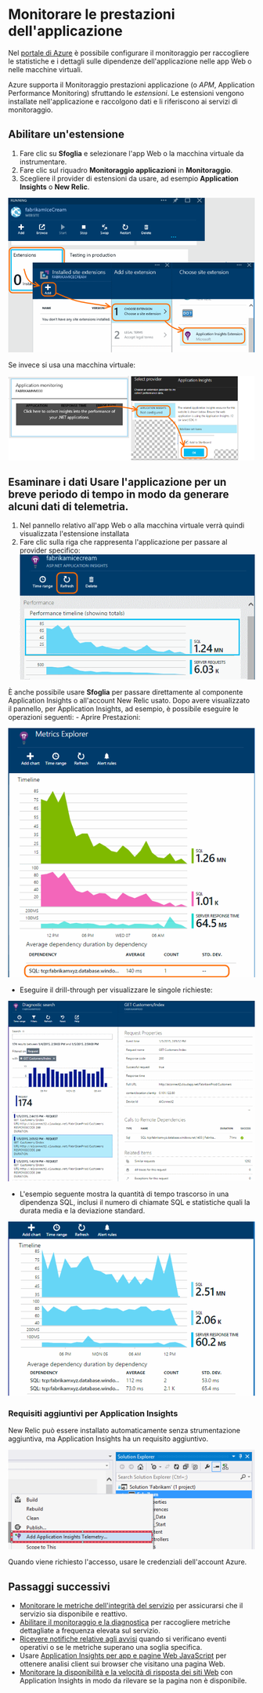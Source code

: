 <properties
   pageTitle="Monitor application performance"
   description="Chart load and response time, dependency information and set alerts on performance." 
   services="azure-portal" documentationCenter="na" authors="alancameronwills" manager="keboyd"/> 

<tags
   ms.service="azure-portal"
   ms.workload="na"
   ms.tgt_pltfrm="na"
   ms.devlang="na"
   ms.topic="article"
   ms.date="04/28/2015"
   ms.author="awills"/>

# Monitorare le prestazioni dell'applicazione 

Nel [portale di Azure](http://portal.azure.com) è possibile configurare il monitoraggio per raccogliere le statistiche e i dettagli sulle dipendenze dell'applicazione nelle app Web o nelle macchine virtuali. 

Azure supporta il Monitoraggio prestazioni applicazione (o *APM*, Application Performance Monitoring) sfruttando le *estensioni*. Le estensioni vengono installate nell'applicazione e raccolgono dati e li riferiscono ai servizi di monitoraggio. 

## Abilitare un'estensione 

1. Fare clic su **Sfoglia** e selezionare l'app Web o la macchina virtuale da instrumentare. 
2. Fare clic sul riquadro **Monitoraggio applicazioni** in **Monitoraggio**. 
3. Scegliere il provider di estensioni da usare, ad esempio **Application Insights** o **New Relic**. 

![APM app Web](./media/insights-perf-analytics/05-extend.png) 

Se invece si usa una macchina virtuale: 

![Macchina virtuale](./media/insights-perf-analytics/10-vm1.png) 

## Esaminare i dati Usare l'applicazione per un breve periodo di tempo in modo da generare alcuni dati di telemetria. 

1. Nel pannello relativo all'app Web o alla macchina virtuale verrà quindi visualizzata l'estensione installata
2. Fare clic sulla riga che rappresenta l'applicazione per passare al provider specifico: 
![Fare clic su Aggiorna](./media/insights-perf-analytics/06-overview.png) 

È anche possibile usare **Sfoglia** per passare direttamente al componente Application Insights o all'account New Relic usato. Dopo avere visualizzato il pannello, per Application Insights, ad esempio, è possibile eseguire le operazioni seguenti: - Aprire Prestazioni: 

![Nel pannello di panoramica per Application Insights, fare clic sul riquadro Prestazioni](./media/insights-perf-analytics/07-dependency.png) 
- Eseguire il drill-through per visualizzare le singole richieste: 

![Nella griglia fare clic su una dipendenza per visualizzare le richieste correlate.](./media/insights-perf-analytics/08-requests.png) 
- L'esempio seguente mostra la quantità di tempo trascorso in una dipendenza SQL, inclusi il numero di chiamate SQL e statistiche quali la durata media e la deviazione standard. 

![](./media/insights-perf-analytics/01-example.png) 

### Requisiti aggiuntivi per Application Insights 
New Relic può essere installato automaticamente senza strumentazione aggiuntiva, ma Application Insights ha un requisito aggiuntivo. 

![Nella finestra di dialogo Nuovo progetto selezionare Aggiungi Application Insights](./media/insights-perf-analytics/03-add.png) 

Quando viene richiesto l'accesso, usare le credenziali dell'account Azure. 

## Passaggi successivi 
* [Monitorare le metriche dell'integrità del servizio](insights-how-to-customize-monitoring.md) per assicurarsi che il servizio sia disponibile e reattivo. 
* [Abilitare il monitoraggio e la diagnostica](insights-how-to-use-diagnostics.md) per raccogliere metriche dettagliate a frequenza elevata sul servizio. 
* [Ricevere notifiche relative agli avvisi](insights-receive-alert-notifications.md) quando si verificano eventi operativi o se le metriche superano una soglia specifica. 
* Usare [Application Insights per app e pagine Web JavaScript](../app-insights-web-track-usage.md) per ottenere analisi client sui browser che visitano una pagina Web. 
* [Monitorare la disponibilità e la velocità di risposta dei siti Web](../app-insights-monitor-web-app-availability.md) con Application Insights in modo da rilevare se la pagina non è disponibile.


<!--HONumber=54--> 